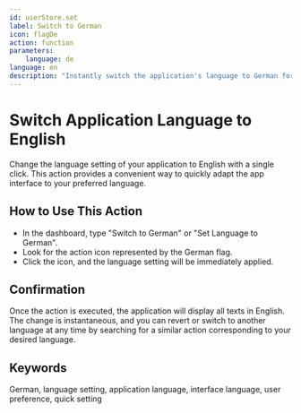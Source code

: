 ```yaml
---
id: userStore.set
label: Switch to German
icon: flagDe
action: function
parameters:
    language: de
language: en    
description: "Instantly switch the application's language to German for a seamless user experience."
---
```


# Switch Application Language to English

Change the language setting of your application to English with a single click. This action provides a convenient way to quickly adapt the app interface to your preferred language.

## How to Use This Action

- In the dashboard, type "Switch to German" or "Set Language to German".
- Look for the action icon represented by the German flag.
- Click the icon, and the language setting will be immediately applied.

## Confirmation

Once the action is executed, the application will display all texts in English. The change is instantaneous, and you can revert or switch to another language at any time by searching for a similar action corresponding to your desired language.

## Keywords
German, language setting, application language, interface language, user preference, quick setting
